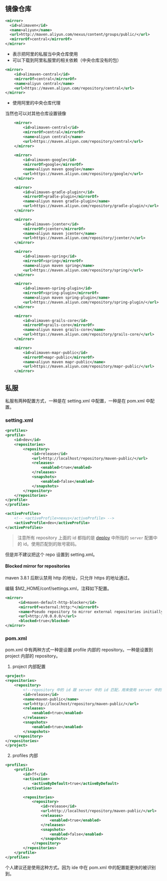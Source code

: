 ## 镜像仓库

```xml
<mirror>
  <id>alimaven</id>
  <name>aliyun</name>
  <url>http://maven.aliyun.com/nexus/content/groups/public/</url>
  <mirrorOf>central</mirrorOf>        
</mirror>
```

- 表示把阿里的私服当中央仓库使用
- 可以下载到阿里私服里的相关依赖（中央仓库没有的包）

```xml
<mirror>
    <id>alimaven-central</id>
    <mirrorOf>central</mirrorOf>
    <name>aliyun central</name>
    <url>https://maven.aliyun.com/repository/central</url>
</mirror>
```

- 使用阿里的中央仓库代理

当然也可以对其他仓库设置镜像

```xml
    <mirror>
        <id>alimaven-central</id>
        <mirrorOf>central</mirrorOf>
        <name>aliyun central</name>
        <url>https://maven.aliyun.com/repository/central</url>
    </mirror>
    
    <mirror>
        <id>alimaven-google</id>
        <mirrorOf>google</mirrorOf>
        <name>aliyun maven google</name>
        <url>https://maven.aliyun.com/repository/google/</url>
    </mirror>

    <mirror>
        <id>alimaven-gradle-pluginr</id>
        <mirrorOf>gradle-plugin</mirrorOf>
        <name>aliyun maven gradle-plugin</name>
        <url>https://maven.aliyun.com/repository/gradle-plugin/</url>
    </mirror>

    <mirror>
        <id>alimaven-jcenter</id>
        <mirrorOf>jcenter</mirrorOf>
        <name>aliyun maven jcenter</name>
        <url>https://maven.aliyun.com/repository/jcenter/</url>
    </mirror>

    <mirror>
        <id>alimaven-spring</id>
        <mirrorOf>spring</mirrorOf>
        <name>aliyun maven spring</name>
        <url>https://maven.aliyun.com/repository/spring/</url>
    </mirror>

    <mirror>
        <id>alimaven-spring-plugin</id>
        <mirrorOf>spring-plugin</mirrorOf>
        <name>aliyun maven spring-plugin</name>
        <url>https://maven.aliyun.com/repository/spring-plugin/</url>
    </mirror>

    <mirror>
        <id>alimaven-grails-core</id>
        <mirrorOf>grails-core</mirrorOf>
        <name>aliyun maven grails-core</name>
        <url>https://maven.aliyun.com/repository/grails-core/</url>
    </mirror>

    <mirror>
        <id>alimaven-mapr-public</id>
        <mirrorOf>mapr-public</mirrorOf>
        <name>aliyun maven mapr-public</name>
        <url>https://maven.aliyun.com/repository/mapr-public/</url>
    </mirror>
```

## 私服

私服有两种配置方式，一种是在 setting.xml 中配置，一种是在 pom.xml 中配置。

### setting.xml

```xml
<profiles>
<profile>
    <id>dev</id>
    <repositories>
        <repository>
            <id>release</id>
            <url>http://localhost/repository/maven-public/</url>
            <releases>
                <enabled>true</enabled>
            </releases>
            <snapshots>
                <enabled>false</enabled>
            </snapshots>
        </repository>
    </repositories>
</profile>
</profiles>

<activeProfiles>
	<!-- <activeProfile>nexus</activeProfile> -->
	<activeProfile>dev</activeProfile>
</activeProfiles>
```

> 注意所有 repository 上面的 id 都指的是 [deploy](deploy.md) 中所指的 `server` 配置中的 id。使用匹配到的账号密码。

但是并不建议把这个 repo 设置到 setting.xml。

#### Blocked mirror for repositories

maven 3.8.1 后默认禁用 http 的地址，只允许 https 的地址通过。

编辑 $M2_HOME/conf/settings.xml，注释如下配置。

```xml
<mirror>
      <id>maven-default-http-blocker</id>
      <mirrorOf>external:http:*</mirrorOf>
      <name>Pseudo repository to mirror external repositories initially using HTTP.</name>
      <url>http://0.0.0.0/</url>
      <blocked>true</blocked>
</mirror>
```

### pom.xml

pom.xml 中有两种方式一种是设置 profile 内部的 repository。一种是设置到 project 内部的 repository。

1. project 内部配置

```xml
<project>
<repositories>
	<repository>
		<!--repository 中的 id 跟 server 中的 id 匹配，用来使用 server 中的账号-->
		<id>release</id>
		<name>maven-public</name>
		<url>http://localhost/repository/maven-public/</url>
		<releases>
			<enabled>true</enabled>
		</releases>
		<snapshots>
			<enabled>true</enabled>
		</snapshots>
	</repository>
</repositories>
</project>
```

2. profiles 内部

```xml
<profiles>
	<profile>
		<id>ff</id>
		<activation>
			<activeByDefault>true</activeByDefault>
		</activation>

		<repositories>
			<repository>
				<id>release</id>
				<url>http://localhost/repository/maven-public/</url>
				<releases>
					<enabled>true</enabled>
				</releases>
				<snapshots>
					<enabled>false</enabled>
				</snapshots>
			</repository>
		</repositories>
	</profile>
</profiles>
```

个人建议还是使用这种方式。因为 ide 中在 pom.xml 中的配置能更快的被识别到。